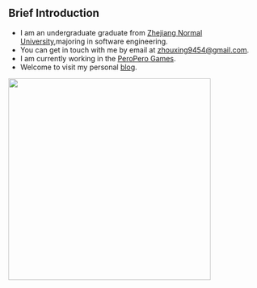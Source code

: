 ## Brief Introduction

- I am an undergraduate graduate from [Zhejiang Normal University](https://www.zjnu.edu.cn/),majoring in software engineering.
- You can get in touch with me by email at [zhouxing9454@gmail.com](mailto:zhouxing9454@gmail.com).
- I am currently working in the [PeroPero Games](https://cdn.peroperogames.com/).
- Welcome to visit my personal [blog](https://zhouxing9454.github.io/).


<img align="center" width="400" src="https://github-readme-stats.vercel.app/api?username=zhouxing9454&theme=transparent&include_all_commits=true&show_icons=true&hide_border=true" />
